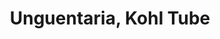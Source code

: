 ---
label: 
title: "Unguentaria, Kohl Tube"
order: 960
layout: table-of-contents
presentation: grid
---
